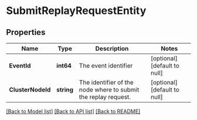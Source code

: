 # SubmitReplayRequestEntity

## Properties
Name | Type | Description | Notes
------------ | ------------- | ------------- | -------------
**EventId** | **int64** | The event identifier | [optional] [default to null]
**ClusterNodeId** | **string** | The identifier of the node where to submit the replay request. | [optional] [default to null]

[[Back to Model list]](../README.md#documentation-for-models) [[Back to API list]](../README.md#documentation-for-api-endpoints) [[Back to README]](../README.md)



